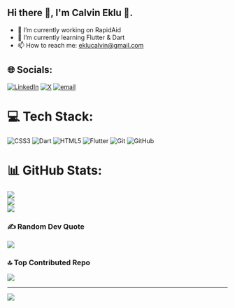## Hi there 👋, I'm Calvin Eklu 💫.
- 🔭 I’m currently working on RapidAid<br> 
- 🌱 I’m currently learning Flutter & Dart<br> 
- 📫 How to reach me: eklucalvin@gmail.com

## 🌐 Socials:
[![LinkedIn](https://img.shields.io/badge/LinkedIn-%230077B5.svg?logo=linkedin&logoColor=white)](https://linkedin.com/in/https://www.linkedin.com/in/calvin-eklu-700952369/) [![X](https://img.shields.io/badge/X-black.svg?logo=X&logoColor=white)](https://x.com/https://x.com/ekmisornu) [![email](https://img.shields.io/badge/Email-D14836?logo=gmail&logoColor=white)](mailto:eklucalvin@gmail.com) 

# 💻 Tech Stack:
![CSS3](https://img.shields.io/badge/css3-%231572B6.svg?style=plastic&logo=css3&logoColor=white) ![Dart](https://img.shields.io/badge/dart-%230175C2.svg?style=plastic&logo=dart&logoColor=white) ![HTML5](https://img.shields.io/badge/html5-%23E34F26.svg?style=plastic&logo=html5&logoColor=white) ![Flutter](https://img.shields.io/badge/Flutter-%2302569B.svg?style=plastic&logo=Flutter&logoColor=white) ![Git](https://img.shields.io/badge/git-%23F05033.svg?style=plastic&logo=git&logoColor=white) ![GitHub](https://img.shields.io/badge/github-%23121011.svg?style=plastic&logo=github&logoColor=white)
# 📊 GitHub Stats:
![](https://github-readme-stats.vercel.app/api?username=NotEkluCalvin&theme=dark&hide_border=false&include_all_commits=false&count_private=false)<br/>
![](https://nirzak-streak-stats.vercel.app/?user=NotEkluCalvin&theme=dark&hide_border=false)<br/>
![](https://github-readme-stats.vercel.app/api/top-langs/?username=NotEkluCalvin&theme=dark&hide_border=false&include_all_commits=false&count_private=false&layout=compact)

### ✍️ Random Dev Quote
![](https://quotes-github-readme.vercel.app/api?type=horizontal&theme=tokyonight)

### 🔝 Top Contributed Repo
![](https://github-contributor-stats.vercel.app/api?username=NotEkluCalvin&limit=5&theme=tokyonight&combine_all_yearly_contributions=true)

---
[![](https://visitcount.itsvg.in/api?id=NotEkluCalvin&icon=0&color=0)](https://visitcount.itsvg.in)

<!-- Proudly created with GPRM ( https://gprm.itsvg.in ) -->
